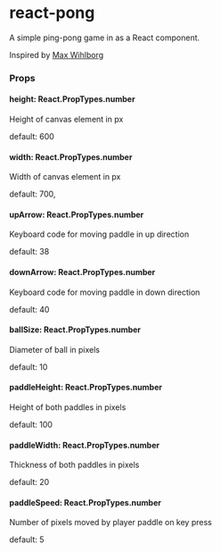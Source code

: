 # react-pong
A simple ping-pong game in as a React component.

Inspired by [Max Wihlborg](https://github.com/maxwihlborg/youtube-tutorials)

### Props

#### height: React.PropTypes.number
Height of canvas element in px

default: 600

#### width: React.PropTypes.number
Width of canvas element in px

default: 700,
      
#### upArrow: React.PropTypes.number
Keyboard code for moving paddle in up direction

default: 38

#### downArrow: React.PropTypes.number
Keyboard code for moving paddle in down direction

default: 40

#### ballSize: React.PropTypes.number
Diameter of ball in pixels

default: 10

#### paddleHeight: React.PropTypes.number
Height of both paddles in pixels

default: 100

#### paddleWidth: React.PropTypes.number
Thickness of both paddles in pixels

default: 20

#### paddleSpeed: React.PropTypes.number
Number of pixels moved by player paddle on key press      

default: 5
